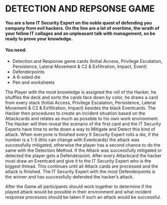 # DETECTION AND REPSONSE GAME

#### You are a lone IT Security Expert on the noble quest of defending you company from evil hackers. On the line are a lot of overtime, the wrath of your fellow IT collages and an unpleasant talk with management, so be ready to prove your knowledge.

#### You need:
-	Detection and Response game cards (Initial Access, Privilege Escalation, Persistence, Lateral Movement & C2 & Exfiltration, Impact, Event)
-	Defenderpoints 
-	A 6-sided die
-	Pen and worksheets

The Player with the most knowledge is assigned the roll of the Hacker, he shuffles the deck and sorts the cards face down by color, he draws a card from every stack (Initial Access, Privilege Escalation, Persistence, Lateral Movement & C2 & Exfiltration, Impact) besides the black Eventcards. The Hacker then procedures to create an incident situation based on the Attackcards and relates as much as possible to his own work environment. The Hacker will then reveal the scenario of the first card and the IT Security Experts have time to write down a way to Mitigate and Detect this kind of attack. When everyone is finished every It Security Expert rolls a die, if the number is a 1-3 (this can change with Eventcards) the attack was successfully mitigated, otherwise the player has a second chance to do the same with the Detection Method. If the Attack was successfully mitigated or detected the player gets a Defenderpoint. After every Attackcard the hacker must draw an Eventcard and give it to the IT Security Expert who is the biggest thread. This continues until all Attack
cards are processed and the attack is finished. The IT Security Expert with the most Defenderpoints is the winner and has successfully defended the hacker’s attack.

After the Game all participants should work together to determine if the played attack would be possible in their environment and what incident response processes should be taken if such an attack would be successful.
